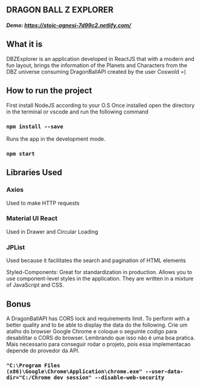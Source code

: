 ## DRAGON BALL Z EXPLORER

##### Demo: https://stoic-agnesi-7d99c2.netlify.com/

## What it is
DBZExplorer is an application developed in ReactJS that with a modern and fun layout, brings the information of the Planets and Characters from the DBZ universe consuming DragonBallAPI created by the user Coswold =)

## How to run the project
First install NodeJS according to your O.S
Once installed open the directory in the terminal or vscode and run the following command

### `npm install --save`

Runs the app in the development mode.
### `npm start`

## Libraries Used
 
### Axios
Used to make HTTP requests

### Material UI React
Used in Drawer and Circular Loading

### JPList
Used because it facilitates the search and pagination of HTML elements

Styled-Components: Great for standardization in production. Allows you to use component-level styles in the application. They are written in a mixture of JavaScript and CSS.

## Bonus
A DragonBallAPI has CORS lock and requirements limit. To perform with a better quality and to be able to display the data do the following.
Crie um atalho do browser Google Chrome e coloque o seguinte codigo para desabilitar o CORS do browser. Lembrando que isso não é uma boa pratica. Mais necessario para conseguir rodar o projeto, pois essa implementacao depende do provedor da API.

### `"C:\Program Files (x86)\Google\Chrome\Application\chrome.exe" --user-data-dir="C:/Chrome dev session" --disable-web-security`

